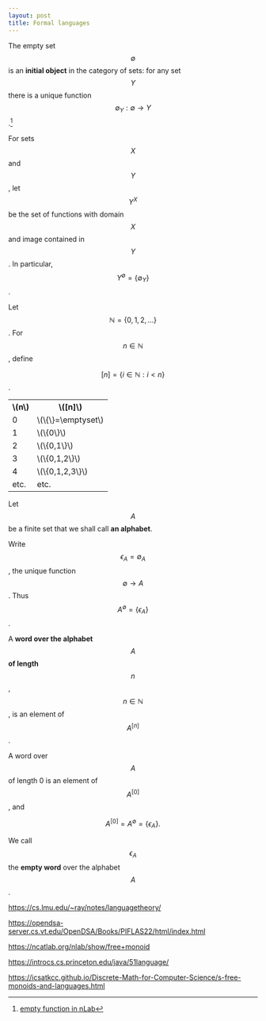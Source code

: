 ```yaml
---
layout: post
title: Formal languages
---
```


The empty set $$\emptyset$$ is an **initial object** in the category of sets:
for any set $$Y$$ there is a unique function $$\emptyset_Y:\emptyset \to Y$$.[^1]

[^1]: [empty function in nLab](https://ncatlab.org/nlab/show/empty+function)

For sets $$X$$ and $$Y$$, let $$Y^X$$ be the set of functions with domain $$X$$ and image contained in $$Y$$.
In particular, $$Y^\emptyset = \{\emptyset_Y\}$$.



Let $$\mathbb{N}=\{0,1,2,\ldots\}$$. For $$n \in \mathbb{N}$$, define

$$[n] = \{i \in \mathbb{N} : i < n\}$$.

<table>
  <tr>
    <th>\(n\)</th>
    <th>\([n]\)</th>
  </tr>
  <tr>
    <td>0</td>
    <td>\(\{\}=\emptyset\)</td>
  </tr>
  <tr>
    <td>1</td>
    <td>\(\{0\}\)</td>
  </tr>
  <tr>
    <td>2</td>
    <td>\(\{0,1\}\)</td>
  </tr>
  <tr>
    <td>3</td>
    <td>\(\{0,1,2\}\)</td>
  </tr>
  <tr>
    <td>4</td>
    <td>\(\{0,1,2,3\}\)</td>
  </tr>
  <tr>
    <td>etc.</td>
    <td>etc.</td>
  </tr>
</table>

Let $$A$$ be a finite set that we shall call **an alphabet**.

Write $$\epsilon_A=\emptyset_A$$, the unique function
$$\emptyset \to A$$. Thus $$A^\emptyset = \{\epsilon_A\}$$.

A **word over the alphabet** $$A$$ **of length** $$n$$, $$n \in \mathbb{N}$$, is an element
of $$A^{[n]}$$.

A word over $$A$$ of length 0 is an element of $$A^{[0]}$$, and

$$A^{[0]} = A^\emptyset = \{\epsilon_A\}.$$

We call $$\epsilon_A$$ the **empty word** over the alphabet $$A$$.








<https://cs.lmu.edu/~ray/notes/languagetheory/>


<https://opendsa-server.cs.vt.edu/OpenDSA/Books/PIFLAS22/html/index.html>

<https://ncatlab.org/nlab/show/free+monoid>


<https://introcs.cs.princeton.edu/java/51language/>


<https://icsatkcc.github.io/Discrete-Math-for-Computer-Science/s-free-monoids-and-languages.html>
